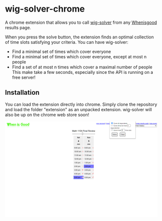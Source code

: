 # wig-solver-chrome

A chrome extension that allows you to call [wig-solver](https://github.com/diracdeltafunk/wig-solver) from any [Whenisgood](https://whenisgood.net) results page.

When you press the solve button, the extension finds an optimal collection of time slots satisfying your criteria. You can have wig-solver:
* Find a minimal set of times which cover everyone
* Find a minimal set of times which cover everyone, except at most n people
* Find a set of at most n times which cover a maximal number of people
This make take a few seconds, especially since the API is running on a free server!

## Installation

You can load the extension directly into chrome. Simply clone the repository and load the folder "extension" as an unpacked extension. wig-solver will also be up on the chrome web store soon!

![Screenshot of a Whenisgood results page, with two boxes highlighted in blue by wig solver!](ss2.png?raw=true)

